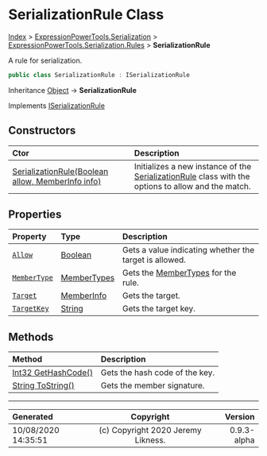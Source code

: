 ﻿# SerializationRule Class

[Index](../index.md) > [ExpressionPowerTools.Serialization](ExpressionPowerTools.Serialization.a.md) > [ExpressionPowerTools.Serialization.Rules](ExpressionPowerTools.Serialization.Rules.n.md) > **SerializationRule**

A rule for serialization.

```csharp
public class SerializationRule : ISerializationRule
```

Inheritance [Object](https://docs.microsoft.com/dotnet/api/system.object) → **SerializationRule**

Implements  [ISerializationRule](ExpressionPowerTools.Serialization.Signatures.ISerializationRule.i.md) 

## Constructors

| Ctor | Description |
| :-- | :-- |
| [SerializationRule(Boolean allow, MemberInfo info)](ExpressionPowerTools.Serialization.Rules.SerializationRule.ctor.md#serializationruleboolean-allow-memberinfo-info) | Initializes a new instance of the [SerializationRule](ExpressionPowerTools.Serialization.Rules.SerializationRule.cs.md) class            with the options to allow and the match. |
## Properties

| Property | Type | Description |
| :-- | :-- | :-- |
| [`Allow`](ExpressionPowerTools.Serialization.Rules.SerializationRule.Allow.prop.md) | [Boolean](https://docs.microsoft.com/dotnet/api/system.boolean) | Gets a value indicating whether the target is allowed. |
| [`MemberType`](ExpressionPowerTools.Serialization.Rules.SerializationRule.MemberType.prop.md) | [MemberTypes](https://docs.microsoft.com/dotnet/api/system.reflection.membertypes) | Gets the [MemberTypes](https://docs.microsoft.com/dotnet/api/system.reflection.membertypes) for the rule. |
| [`Target`](ExpressionPowerTools.Serialization.Rules.SerializationRule.Target.prop.md) | [MemberInfo](https://docs.microsoft.com/dotnet/api/system.reflection.memberinfo) | Gets the target. |
| [`TargetKey`](ExpressionPowerTools.Serialization.Rules.SerializationRule.TargetKey.prop.md) | [String](https://docs.microsoft.com/dotnet/api/system.string) | Gets the target key. |

## Methods

| Method | Description |
| :-- | :-- |
| [Int32 GetHashCode()](ExpressionPowerTools.Serialization.Rules.SerializationRule.GetHashCode.m.md) | Gets the hash code of the key. |
| [String ToString()](ExpressionPowerTools.Serialization.Rules.SerializationRule.ToString.m.md) | Gets the member signature. |

---

| Generated | Copyright | Version |
| :-- | :-: | --: |
| 10/08/2020 14:35:51 | (c) Copyright 2020 Jeremy Likness. | 0.9.3-alpha |
